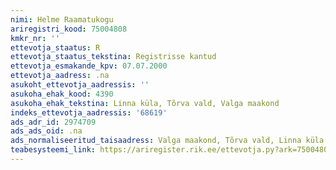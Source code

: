 ```yaml
---
nimi: Helme Raamatukogu
ariregistri_kood: 75004808
kmkr_nr: ''
ettevotja_staatus: R
ettevotja_staatus_tekstina: Registrisse kantud
ettevotja_esmakande_kpv: 07.07.2000
ettevotja_aadress: .na
asukoht_ettevotja_aadressis: ''
asukoha_ehak_kood: 4390
asukoha_ehak_tekstina: Linna küla, Tõrva vald, Valga maakond
indeks_ettevotja_aadressis: '68619'
ads_adr_id: 2974709
ads_ads_oid: .na
ads_normaliseeritud_taisaadress: Valga maakond, Tõrva vald, Linna küla
teabesysteemi_link: https://ariregister.rik.ee/ettevotja.py?ark=75004808&ref=rekvisiidid
---
```

